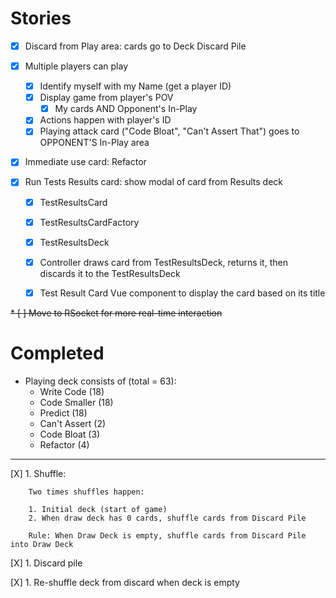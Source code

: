 # Stories

* [X] Discard from Play area: cards go to Deck Discard Pile
* [X] Multiple players can play
    * [X] Identify myself with my Name (get a player ID)
    * [X] Display game from player's POV
        * [X] My cards AND Opponent's In-Play
    * [X] Actions happen with player's ID
    * [X] Playing attack card ("Code Bloat", "Can't Assert That") goes to OPPONENT'S In-Play area
* [X] Immediate use card: Refactor

* [X] Run Tests Results card: show modal of card from Results deck
    * [X] TestResultsCard
    * [X] TestResultsCardFactory
    * [X] TestResultsDeck
    * [X] Controller draws card from TestResultsDeck, returns it, then discards it to the TestResultsDeck
    * [X] Test Result Card Vue component to display the card based on its title
    

~~* [ ] Move to RSocket for more real-time interaction~~


# Completed

* Playing deck consists of (total = 63):
    * Write Code (18)
    * Code Smaller (18)
    * Predict (18)
    * Can't Assert (2)
    * Code Bloat (3)
    * Refactor (4)

---

[X] 1. Shuffle:

        Two times shuffles happen:
        
        1. Initial deck (start of game)
        2. When draw deck has 0 cards, shuffle cards from Discard Pile
        
        Rule: When Draw Deck is empty, shuffle cards from Discard Pile into Draw Deck 

[X] 1. Discard pile

[X] 1. Re-shuffle deck from discard when deck is empty
